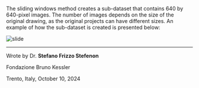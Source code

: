 
The sliding windows method creates a sub-dataset that contains 640 by 640-pixel images.
The number of images depends on the size of the original drawing, as the original projects can have different sizes.
An example of how the sub-dataset is created is presented below:

![slide](https://github.com/user-attachments/assets/d41d8241-f98a-4ee9-9bb5-aa3b2f9bc2dd)

---

Wrote by Dr. **Stefano Frizzo Stefenon**

Fondazione Bruno Kessler

Trento, Italy, October 10, 2024


